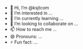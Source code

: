 - 👋 Hi, I’m @ksjtcom
- 👀 I’m interested in ...
- 🌱 I’m currently learning ...
- 💞️ I’m looking to collaborate on ...
- 📫 How to reach me ...
- 😄 Pronouns: ...
- ⚡ Fun fact: ...

<!---
ksjtcom/ksjtcom is a ✨ special ✨ repository because its `README.md` (this file) appears on your GitHub profile.
You can click the Preview link to take a look at your changes.
--->
